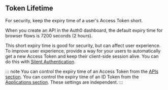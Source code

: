 ## Token Lifetime

For security, keep the expiry time of a user's Access Token short. 

When you create an API in the Auth0 dashboard, the default expiry time for browser flows is 7200 seconds (2 hours).

This short expiry time is good for security, but can affect user experience. To improve user experience, provide a way for your users to automatically get a new Access Token and keep their client-side session alive. You can do this with <a href="/api-auth/tutorials/silent-authentication" target="_blank" rel="noreferrer">Silent Authentication</a>.

::: note
You can control the expiry time of an Access Token from the <a href="$manage_url/#/apis" target="_blank" rel="noreferrer">APIs section</a>. 
You can control the expiry time of an ID Token from the <a href="$manage_url/#/applications" target="_blank" rel="noreferrer">Applications section</a>. 
These settings are independent.
:::